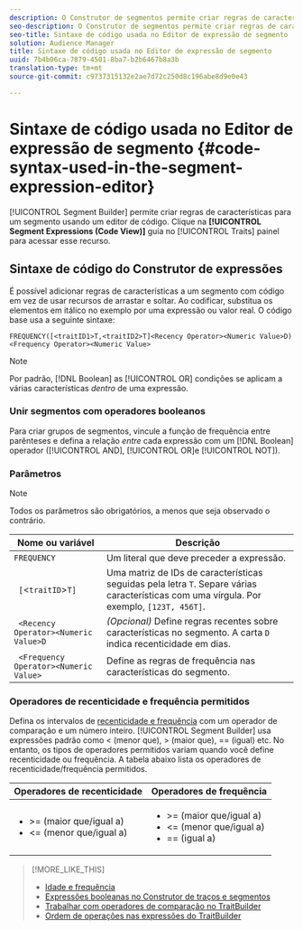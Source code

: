 ```yaml
---
description: O Construtor de segmentos permite criar regras de características para um segmento usando um editor de código. Clique na guia Expressões de segmentos (Visualização de código) no painel Características para acessar esse recurso.
seo-description: O Construtor de segmentos permite criar regras de características para um segmento usando um editor de código. Clique na guia Expressões de segmentos (Visualização de código) no painel Características para acessar esse recurso.
seo-title: Sintaxe de código usada no Editor de expressão de segmento
solution: Audience Manager
title: Sintaxe de código usada no Editor de expressão de segmento
uuid: 7b4b06ca-7879-4501-8ba7-b2b6467b8a3b
translation-type: tm+mt
source-git-commit: c9737315132e2ae7d72c250d8c196abe8d9e0e43

---
```



# Sintaxe de código usada no Editor de expressão de segmento {#code-syntax-used-in-the-segment-expression-editor}

[!UICONTROL Segment Builder] permite criar regras de características para um segmento usando um editor de código. Clique na **[!UICONTROL Segment Expressions (Code View)]** guia no [!UICONTROL Traits] painel para acessar esse recurso.

## Sintaxe de código do Construtor de expressões

É possível adicionar regras de características a um segmento com código em vez de usar recursos de arrastar e soltar. Ao codificar, substitua os elementos em itálico no exemplo por uma expressão ou valor real. O código base usa a seguinte sintaxe:

```
FREQUENCY([<traitID1>T,<traitID2>T]<Recency Operator><Numeric Value>D)
<Frequency Operator><Numeric Value>
```

>[!NOTE]
>
>Por padrão, [!DNL Boolean] as [!UICONTROL OR] condições se aplicam a várias características *dentro* de uma expressão.

### Unir segmentos com operadores booleanos

Para criar grupos de segmentos, vincule a função de frequência entre parênteses e defina a relação *entre* cada expressão com um [!DNL Boolean] operador ([!UICONTROL AND], [!UICONTROL OR]e [!UICONTROL NOT]).

### Parâmetros

>[!NOTE]
>
>Todos os parâmetros são obrigatórios, a menos que seja observado o contrário.

| Nome ou variável | Descrição |
|---|---|
| `FREQUENCY` | Um literal que deve preceder a expressão. |
| ` [`&lt;`traitID`&gt;`T]` | Uma matriz de IDs de características seguidas pela letra `T`. Separe várias características com uma vírgula. Por exemplo, `[123T, 456T]`. |
| ` <Recency Operator><Numeric Value>D` | *(Opcional)* Define regras recentes sobre características no segmento. A carta `D` indica recenticidade em dias. |
| ` <Frequency Operator><Numeric Value>` | Define as regras de frequência nas características do segmento. |

### Operadores de recenticidade e frequência permitidos

Defina os intervalos de [recenticidade e frequência](../../features/segments/recency-and-frequency.md) com um operador de comparação e um número inteiro. [!UICONTROL Segment Builder] usa expressões padrão como &lt; (menor que), &gt; (maior que), == (igual) etc. No entanto, os tipos de operadores permitidos variam quando você define recenticidade ou frequência. A tabela abaixo lista os operadores de recenticidade/frequência permitidos.

<table id="table_2F92617CB472442BA5639E24DB4E43D3"> 
 <thead> 
  <tr> 
   <th colname="col1" class="entry"> Operadores de recenticidade </th> 
   <th colname="col2" class="entry"> Operadores de frequência </th> 
  </tr> 
 </thead>
 <tbody> 
  <tr> 
   <td colname="col1"> 
    <ul id="ul_66D11A34097648A997BA5C6CCC38503A"> 
     <li id="li_EA0B607E58834E62B427C0B7626C2BD1">&gt;= (maior que/igual a) </li> 
     <li id="li_CFE3D2DBEF424093A0497A70324D5B31">&lt;= (menor que/igual a) </li> 
    </ul> </td> 
   <td colname="col2"> 
    <ul id="ul_A5A38BCD71B844F0B5FB28256069F87E"> 
     <li id="li_EA17C353214E4C2EA2B70169C94A2E53">&gt;= (maior que/igual a) </li> 
     <li id="li_87CE5CCC6B44446BB2FD0AAD47712368">&lt;= (menor que/igual a) </li> 
     <li id="li_7E922AEF3A524E78A18A9F6ECBF7460B">== (igual a) </li> 
    </ul> </td> 
  </tr> 
 </tbody> 
</table>

>[!MORE_LIKE_THIS]
>
>* [Idade e frequência](../../features/segments/recency-and-frequency.md)
>* [Expressões booleanas no Construtor de traços e segmentos](../../reference/boolean-expressions-tsb.md)
>* [Trabalhar com operadores de comparação no TraitBuilder](../../features/traits/trait-comparison-operators.md)
>* [Ordem de operações nas expressões do TraitBuilder](../../features/traits/trait-operator-precedence.md)

